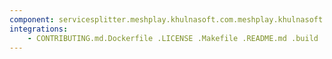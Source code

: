 ```yaml
---
component: servicesplitter.meshplay.khulnasoft.com.meshplay.khulnasoft.schema.json
integrations:
    - CONTRIBUTING.md.Dockerfile .LICENSE .Makefile .README.md .build .consul .go.mod .go.sum .helpers .internal .main.go .output .servicesplitter.meshplay.khulnasoft.com.meshplay.khulnasoft.schema.json.md .templates .tests
---
```

